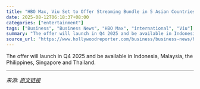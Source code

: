 ```yaml
---
title: "HBO Max, Viu Set to Offer Streaming Bundle in 5 Asian Countries"
date: 2025-08-12T06:18:37+08:00
categories: ["entertainment"]
tags: ["Business", "Business News", "HBO Max", "international", "Viu"]
summary: "The offer will launch in Q4 2025 and be available in Indonesia, Malaysia, the Philippines, Singapore and Thailand."
source_url: "https://www.hollywoodreporter.com/business/business-news/hbo-max-viu-streaming-bundle-1236342025/"
---
```


The offer will launch in Q4 2025 and be available in Indonesia, Malaysia, the Philippines, Singapore and Thailand.

---

*来源: [原文链接](https://www.hollywoodreporter.com/business/business-news/hbo-max-viu-streaming-bundle-1236342025/)*
